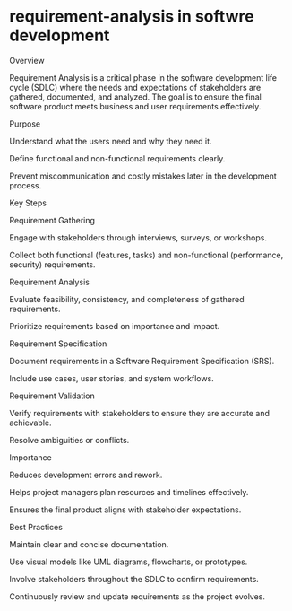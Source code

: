 # requirement-analysis in softwre development
Overview

Requirement Analysis is a critical phase in the software development life cycle (SDLC) where the needs and expectations of stakeholders are gathered, documented, and analyzed. The goal is to ensure the final software product meets business and user requirements effectively.

Purpose

Understand what the users need and why they need it.

Define functional and non-functional requirements clearly.

Prevent miscommunication and costly mistakes later in the development process.

Key Steps

Requirement Gathering

Engage with stakeholders through interviews, surveys, or workshops.

Collect both functional (features, tasks) and non-functional (performance, security) requirements.

Requirement Analysis

Evaluate feasibility, consistency, and completeness of gathered requirements.

Prioritize requirements based on importance and impact.

Requirement Specification

Document requirements in a Software Requirement Specification (SRS).

Include use cases, user stories, and system workflows.

Requirement Validation

Verify requirements with stakeholders to ensure they are accurate and achievable.

Resolve ambiguities or conflicts.

Importance

Reduces development errors and rework.

Helps project managers plan resources and timelines effectively.

Ensures the final product aligns with stakeholder expectations.

Best Practices

Maintain clear and concise documentation.

Use visual models like UML diagrams, flowcharts, or prototypes.

Involve stakeholders throughout the SDLC to confirm requirements.

Continuously review and update requirements as the project evolves.


